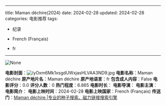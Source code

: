 
---
title: Maman déchire(2024)
date: 2024-02-28
updated: 2024-02-28
categories: 电影推荐
tags:

- 纪录

- French (Français)
- fr
---

<img src="https://image.tmdb.org/t/p/originalNone" alt="None" title="None">

**电影封面**：<img src="https://image.tmdb.org/t/p/w200/yOxm6Mk1xsgdUWxjasHLVAA3ND9.jpg" alt="/yOxm6Mk1xsgdUWxjasHLVAA3ND9.jpg" title="/yOxm6Mk1xsgdUWxjasHLVAA3ND9.jpg">
**电影名称**：Maman déchire
**原产地片名**：Maman déchire
**原产地语言**：fr
**包含成人内容**：False
**电影评分**：0.0
**评分人数**：0
**热门程度**：6.865
**电影时长**：
**电影导演**：
**电影主演**：
**电影简介**：
**电影上映时间**：2024-02-28
**电影上映国家**：French (Français)
**传送门**：[Maman déchire |专业的种子搜索、磁力链接搜索引擎](https://movie.amd794.com:2083/?search=Maman%20d%C3%A9chire&ordering=&mode=match_phrase&page_size=10&page=1)

